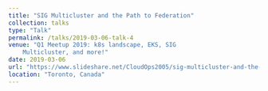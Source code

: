 ```yaml
---
title: "SIG Multicluster and the Path to Federation"
collection: talks
type: "Talk"
permalink: /talks/2019-03-06-talk-4
venue: "Q1 Meetup 2019: k8s landscape, EKS, SIG
	Multicluster, and more!"
date: 2019-03-06
url: "https://www.slideshare.net/CloudOps2005/sig-multicluster-and-the-path-to-federation"
location: "Toronto, Canada"
---
```

